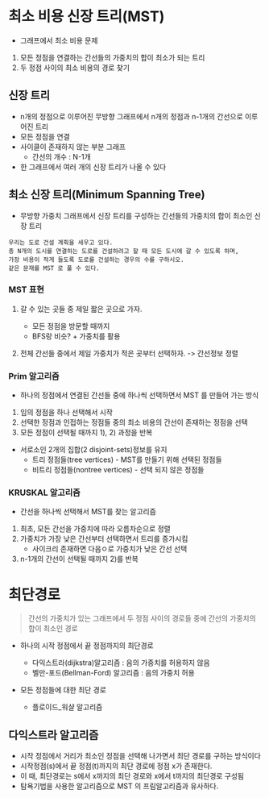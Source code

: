 # 최소 비용 신장 트리(MST)
- 그래프에서 최소 비용 문제
1) 모든 정점을 연결하는 간선들의 가중치의 합이 최소가 되는 트리
2) 두 정점 사이의 최소 비용의 경로 찾기

## 신장 트리
- n개의 정점으로 이루어진 무방향 그래프에서 n개의 정점과 n-1개의 간선으로 이루어진 트리
- 모든 정점을 연결
- 사이클이 존재하지 않는 부분 그래프 
    - 간선의 개수 : N-1개
- 한 그래프에서 여러 개의 신장 트리가 나올 수 있다 


## 최소 신장 트리(Minimum Spanning Tree)
- 무방향 가중치 그래프에서 신장 트리를 구성하는 간선들의 가중치의 합이 최소인 신장 트리
    
```text
우리는 도로 건설 계획을 세우고 있다. 
총 N개의 도시를 연결하는 도로를 건설하려고 할 때 모든 도시에 갈 수 있도록 하며,
가장 비용이 적게 들도록 도로를 건설하는 경우의 수를 구하시오.
같은 문재를 MST 로 풀 수 있다. 
```

### MST 표현
1. 갈 수 있는 곳들 중 제일 짧은 곳으로 가자. 
    - 모든 정점을 방문할 때까지
    - BFS랑 비슷? + 가중치를 활용
    
2. 전체 간선들 중에서 제일 가중치가 적은 곳부터 선택하자. -> 간선정보 정렬

### Prim 알고리즘
- 하나의 정점에서 연결된 간선들 중에 하나씩 선택하면서 MST 를 만들어 가는 방식
1) 임의 정점을 하나 선택해서 시작
2) 선택한 정점과 인접하는 정점들 중의 최소 비용의 간선이 존재하는 정점을 선택
3) 모든 정점이 선택될 때까지 1), 2) 과정을 반복

- 서로소인 2개의 집합(2 disjoint-sets)정보를 유지
    - 트리 정점들(tree vertices) - MST를 만들기 위해 선택된 정점들
    - 비트리 정점들(nontree vertices) - 선택 되지 않은 정점들
    
### KRUSKAL 알고리즘
- 간선을 하나씩 선택해서 MST를 찾는 알고리즘
1) 최초, 모든 간선을 가중치에 따라 오름차순으로 정렬
2) 가중치가 가장 낮은 간선부터 선택하면서 트리를 증가시킴
    - 사이크리 존재하면 다음ㅇ로 가중치가 낮은 간선 선택
3) n-1개의 간선이 선택될 때까지 2)를 반복


# 최단경로
> 간선의 가중치가 있는 그래프에서 두 정점 사이의 경로들 중에 간선의 가중치의 합이 최소인 경로
- 하나의 시작 정점에서 끝 정점까지의 최단경로
    - 다익스트라(dijkstra)알고리즘 : 음의 가중치를 허용하지 않음
    - 벨만-포드(Bellman-Ford) 알고리즘 : 음의 가중치 허용
    
- 모든 정점들에 대한 최단 경로
    - 플로이드_워샬 알고리즘
    
## 다익스트라 알고리즘
- 시작 정점에서 거리가 최소인 정점을 선택해 나가면서 최단 경로를 구하는 방식이다
- 시작정점(s)에서 끝 정점(t)까지의 최단 경로에 정점 x가 존재한다. 
- 이 때, 최단경로는 s에서 x까지의 최단 경로와 x에서 t까지의 최단경로 구성됨
- 탐욕기법을 사용한 알고리즘으로 MST 의 프림알고리즘과 유사하다. 

